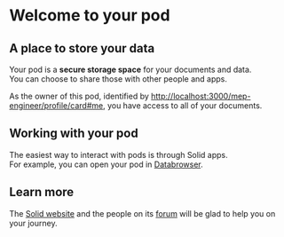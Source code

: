 # Welcome to your pod

## A place to store your data
Your pod is a **secure storage space** for your documents and data.
<br>
You can choose to share those with other people and apps.

As the owner of this pod,
identified by <a href="http://localhost:3000/mep-engineer/profile/card#me">http://localhost:3000/mep-engineer/profile/card#me</a>,
you have access to all of your documents.

## Working with your pod
The easiest way to interact with pods
is through Solid apps.
<br>
For example,
you can open your pod in [Databrowser](https://solidos.github.io/mashlib/dist/browse.html?uri=http://localhost:3000/mep-engineer/).

## Learn more
The [Solid website](https://solidproject.org/)
and the people on its [forum](https://forum.solidproject.org/)
will be glad to help you on your journey.

